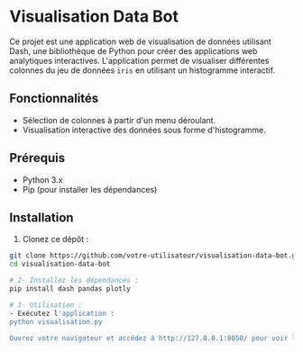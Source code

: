 # Visualisation Data Bot

Ce projet est une application web de visualisation de données utilisant Dash, une bibliothèque de Python pour créer des applications web analytiques interactives. L'application permet de visualiser différentes colonnes du jeu de données `iris` en utilisant un histogramme interactif.

## Fonctionnalités

- Sélection de colonnes à partir d'un menu déroulant.
- Visualisation interactive des données sous forme d'histogramme.

## Prérequis

- Python 3.x
- Pip (pour installer les dépendances)

## Installation

1. Clonez ce dépôt :

```bash
git clone https://github.com/votre-utilisateur/visualisation-data-bot.git
cd visualisation-data-bot

# 2- Installez les dépendances :
pip install dash pandas plotly

# 3- Utilisation :
- Exécutez l'application :
python visualisation.py

Ouvrez votre navigateur et accédez à http://127.0.0.1:8050/ pour voir l'application.
